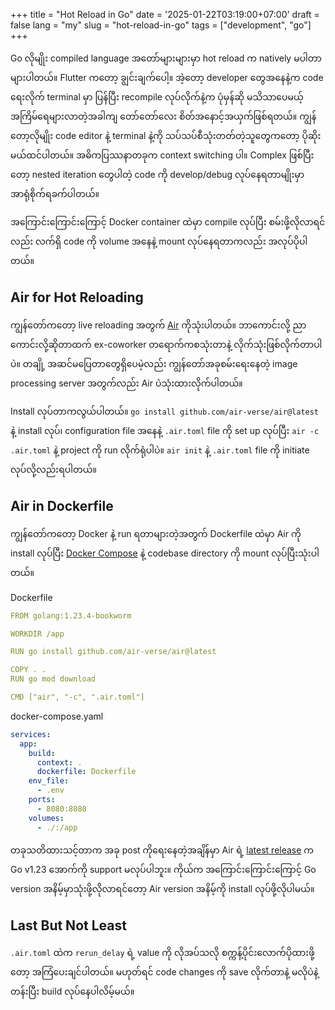 +++
title = "Hot Reload in Go"
date = '2025-01-22T03:19:00+07:00'
draft = false
lang = "my"
slug = "hot-reload-in-go"
tags = ["development", "go"]
+++

Go လိုမျိုး compiled language အတော်များများမှာ hot reload က natively မပါတာများပါတယ်။ Flutter ကတော့ ချွင်းချက်ပေါ့။ အဲ့တော့ developer တွေအနေနဲ့က code ရေးလိုက် terminal မှာ ပြန်ပြီး recompile လုပ်လိုက်နဲ့က ပုံမှန်ဆို မသိသာပေမယ့် အကြိမ်ရေများလာတဲ့အခါကျ တော်တော်လေး စိတ်အနောင့်အယှက်ဖြစ်ရတယ်။ ကျွန်တော့လိုမျိုး code editor နဲ့ terminal နဲ့ကို သပ်သပ်စီသုံးတတ်တဲ့သူတွေကတော့ ပိုဆိုးမယ်ထင်ပါတယ်။ အဓိကပြဿနာတခုက context switching ပါ။ Complex ဖြစ်ပြီးတော့ nested iteration တွေပါတဲ့ code ကို develop/debug လုပ်နေရတာမျိုးမှာ အာရုံစိုက်ရခက်ပါတယ်။

အကြောင်းကြောင်းကြောင့် Docker container ထဲမှာ compile လုပ်ပြီး စမ်းဖို့လိုလာရင်လည်း လက်ရှိ code ကို volume အနေနဲ့ mount လုပ်နေရတာကလည်း အလုပ်ပိုပါတယ်။

## Air for Hot Reloading
ကျွန်တော်ကတော့ live reloading အတွက် [Air](https://github.com/air-verse/air) ကိုသုံးပါတယ်။ ဘာကောင်းလို့ ညာကောင်းလို့ဆိုတာထက် ex-coworker တရောက်ကစသုံးတာနဲ့ လိုက်သုံးဖြစ်လိုက်တာပါပဲ။ တချို့ အဆင်မပြေတာတွေရှိပေမဲ့လည်း ကျွန်တော်အခုစမ်းရေးနေတဲ့ image processing server အတွက်လည်း Air ပဲသုံးထားလိုက်ပါတယ်။

Install လုပ်တာကလွယ်ပါတယ်။ `go install github.com/air-verse/air@latest` နဲ့ install လုပ်၊ configuration file အနေနဲ့ `.air.toml` file ကို set up လုပ်ပြီး `air -c .air.toml` နဲ့ project ကို run လိုက်ရုံပါပဲ။ `air init` နဲ့ `.air.toml` file ကို initiate လုပ်လို့လည်းရပါတယ်။

## Air in Dockerfile
ကျွန်တော်ကတော့ Docker နဲ့ run ရတာများတဲ့အတွက် Dockerfile ထဲမှာ Air ကို install လုပ်ပြီး [Docker Compose](https://docs.docker.com/compose/) နဲ့ codebase directory ကို mount လုပ်ပြီးသုံးပါတယ်။

Dockerfile
```yaml
FROM golang:1.23.4-bookworm

WORKDIR /app

RUN go install github.com/air-verse/air@latest

COPY . .
RUN go mod download

CMD ["air", "-c", ".air.toml"]
```

docker-compose.yaml
```yaml
services:
  app:
    build:
      context: .
      dockerfile: Dockerfile
    env_file:
      - .env
    ports:
      - 8080:8080
    volumes:
      - ./:/app
```

တခုသတိထားသင့်တာက အခု post ကိုရေးနေတဲ့အချိန်မှာ Air ရဲ့ [latest release](https://github.com/air-verse/air/releases/tag/v1.61.7) က Go v1.23 အောက်ကို support မလုပ်ပါဘူး။ ကိုယ်က အကြောင်းကြောင်းကြောင့် Go version အနိမ့်မှာသုံးဖို့လိုလာရင်တော့ Air version အနိမ့်ကို install လုပ်ဖို့လိုပါမယ်။

## Last But Not Least
`.air.toml` ထဲက `rerun_delay` ရဲ့ value ကို လိုအပ်သလို စက္ကန့်ပိုင်းလောက်ပိုထားဖို့တော့ အကြံပေးချင်ပါတယ်။ မဟုတ်ရင် code changes ကို save လိုက်တာနဲ့ မလိုပဲနဲ့ တန်းပြီး build လုပ်နေပါလိမ့်မယ်။
